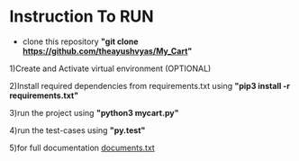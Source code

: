 # Instruction To RUN

- clone this repository **"git clone https://github.com/theayushvyas/My_Cart"** 

1)Create and Activate virtual environment (OPTIONAL)

2)Install required dependencies from  requirements.txt using **"pip3 install -r requirements.txt"**

3)run the project using **"python3 mycart.py"**

4)run the test-cases using **"py.test"**

5)for full documentation [documents.txt](https://github.com/theayushvyas/My_Cart/blob/main/Documentation.txt)
